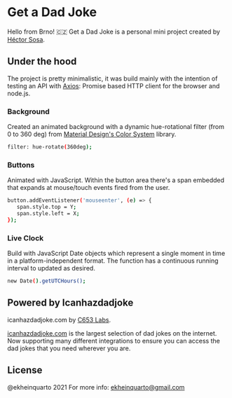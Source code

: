 # Get a Dad Joke

Hello from Brno! 🇨🇿 Get a Dad Joke is a personal mini project created by [Héctor Sosa](http://codepen.io/ekqt).

## Under the hood

The project is pretty minimalistic, it was build mainly  with the intention of testing an API with [Axios](https://github.com/axios/axios): Promise based HTTP client for the browser and node.js.

### Background
Created an animated background with a dynamic hue-rotational filter (from 0 to 360 deg) from [Material Design's Color System](https://material.io/design/color/the-color-system.html#tools-for-picking-colors) library.

```bash
filter: hue-rotate(360deg);
```

### Buttons
Animated with JavaScript. Within the button area there's a span embedded that expands at mouse/touch events fired from the user.

```bash
button.addEventListener('mouseenter', (e) => {
   span.style.top = Y;
   span.style.left = X;
});
```

### Live Clock
Build with JavaScript Date objects which represent a single moment in time in a platform-independent format. The function has a continuous running interval to updated as desired.

```bash
new Date().getUTCHours();
```

## Powered by Icanhazdadjoke
icanhazdadjoke.com by [C653 Labs](https://c653labs.com/).

[icanhazdadjoke.com](https://icanhazdadjoke.com/) is the largest selection of dad jokes on the internet. Now supporting many different integrations to ensure you can access the dad jokes that you need wherever you are.

## License
@ekheinquarto 2021 For more info: [ekheinquarto@gmail.com](mailito:ekheinquarto@gmail.com)